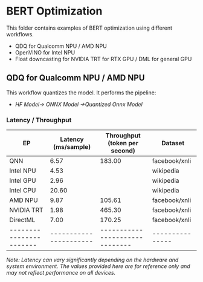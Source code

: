 # BERT Optimization

This folder contains examples of BERT optimization using different workflows.

- QDQ for Qualcomm NPU / AMD NPU
- OpenVINO for Intel NPU
- Float downcasting for NVIDIA TRT for RTX GPU / DML for general GPU

## QDQ for Qualcomm NPU / AMD NPU

This workflow quantizes the model. It performs the pipeline:
- *HF Model-> ONNX Model ->Quantized Onnx Model*

### Latency / Throughput

| EP                    | Latency (ms/sample)  | Throughput (token per second)| Dataset       |
|-----------------------|----------------------|------------------------------|---------------|
| QNN                   | 6.57                 | 183.00                       | facebook/xnli |
| Intel NPU             | 4.53                 |                              | wikipedia     |
| Intel GPU             | 2.96                 |                              | wikipedia     |
| Intel CPU             | 20.60                |                              | wikipedia     |
| AMD NPU               | 9.87                 | 105.61                       | facebook/xnli |
| NVIDIA TRT            | 1.98                 | 465.30                       | facebook/xnli |
| DirectML              | 7.00                 | 170.25                       | facebook/xnli |
|-----------------------|----------------------|------------------------------|---------------|

*Note: Latency can vary significantly depending on the hardware and system environment. The values provided here are for reference only and may not reflect performance on all devices.*
